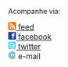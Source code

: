 <div>
  
  Acompanhe via:
  
  <div>
    <a href="http://feeds.feedburner.com/simplesmusica" style="font-size: 1.1em;" id="link_feed">
      <img src="/img/feed.png" style="width:16px">
      feed
    </a>
  </div>
    
  <div>
    <a href="http://www.facebook.com/simplesmusica" style="font-size: 1.1em;" id="link_face">
      <img src="/img/facebook.png" style="width:16px">
      facebook
    </a>
    
  </div>
  
  <div>
    <a href="https://twitter.com/_simplesmusica" style="font-size: 1.1em;" id="link_face">
      <img src="/img/twitter.png" style="width:16px">
      twitter
    </a>
    
  </div>
  
  <div style='font-size:1.1em'>
    <img src="/img/email.jpg" style="width:16px">
    <a id="link_assinar_email" style="cursor:pointer">e-mail</a>
    <script type="text/javascript" charset="utf-8">
      $(function(){
        
        $('#link_assinar_email').click(function(e){
          $('#assinar_email').slideDown();
          _gaq.push(['_trackEvent', 'assinar', 'abrir', 'email', 1]);
        });
        
        $('#link_feed').click(function(e){
          _gaq.push(['_trackEvent', 'assinar', 'click', 'feed', 1]);
        });
        
        $('#mc-embedded-subscribe').click(function(e){
          _gaq.push(['_trackEvent', 'assinar', 'submit', 'email', 1]);
        });
        
      })
    </script>
  </div>

  
  <div id="assinar_email" style="display:none">
    <form action="http://Notyet.us2.list-manage.com/subscribe/post?u=1add2b0d2d8fac83d25d4a1fe&amp;id=1df4229c10" method="post" id="mc-embedded-subscribe-form" name="mc-embedded-subscribe-form" target="_blank" novalidate style="margin:0">
      <input type="email" placeholder='Digite seu email' value="" name="EMAIL" id="mce-EMAIL" style='margin:5px 0 0 0; width:150px'>
      <input type="submit" value="Assinar!" name="subscribe" id="mc-embedded-subscribe" class="btn" style='margin-top:5px'>
      <br/>
      <span style='font-size:0.8em; margin-left:3px'>
        <a id='fique_tranquilo' style='cursor:pointer; text-decoration:underline'> fique tranquilo</a>
      </span>
      <script type="text/javascript" charset="utf-8">
        $(function(){
          $('#fique_tranquilo').click(function(e){
            
            $('#popup_fique_tranquilo').fadeIn();
            e.stopPropagation();
            _gaq.push(['_trackEvent', 'assinar', 'click', 'fique_tranquilo', 1]);
          });
          
          $('body').click(function(){
            $('#popup_fique_tranquilo').fadeOut();
          });
          
        })
      </script>
    </form>

    <div id="popup_fique_tranquilo">
      <ul>
        <li>Nada de spam</li>
        <li>Não vou passar seu email pra ninguém</li>
        <li>Você pode desistir sempre que quiser (as instruções vão no final de cada email)</li>
      </ul>
    </div>    
  </div>
  
</div>

